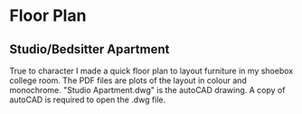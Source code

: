 # Floor Plan
## Studio/Bedsitter Apartment
<!--**-->
True to character I made a quick floor plan to layout furniture in my shoebox college room.
The PDF files are plots of the layout in colour and monochrome.
"Studio Apartment.dwg" is the autoCAD drawing. A copy of autoCAD is required to open the .dwg file.  